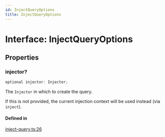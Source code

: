 ```yaml
---
id: InjectQueryOptions
title: InjectQueryOptions
---
```


# Interface: InjectQueryOptions

## Properties

### injector?

```ts
optional injector: Injector;
```

The `Injector` in which to create the query.

If this is not provided, the current injection context will be used instead (via `inject`).

#### Defined in

[inject-query.ts:26](https://github.com/TanStack/query/blob/main/packages/angular-query-experimental/src/inject-query.ts#L26)

